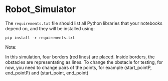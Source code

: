 # Robot_Simulator


The `requirements.txt` file should list all Python libraries that your notebooks
depend on, and they will be installed using:

```
pip install -r requirements.txt
```




Note:

In this simulation, four borders (red lines) are placed. Inside borders, the obstacles are representating as lines. To change the obstacle for testing, for now, you need to change pairs of the points, for example (start_pointP, end_pointP) and (start_point, end_point)
